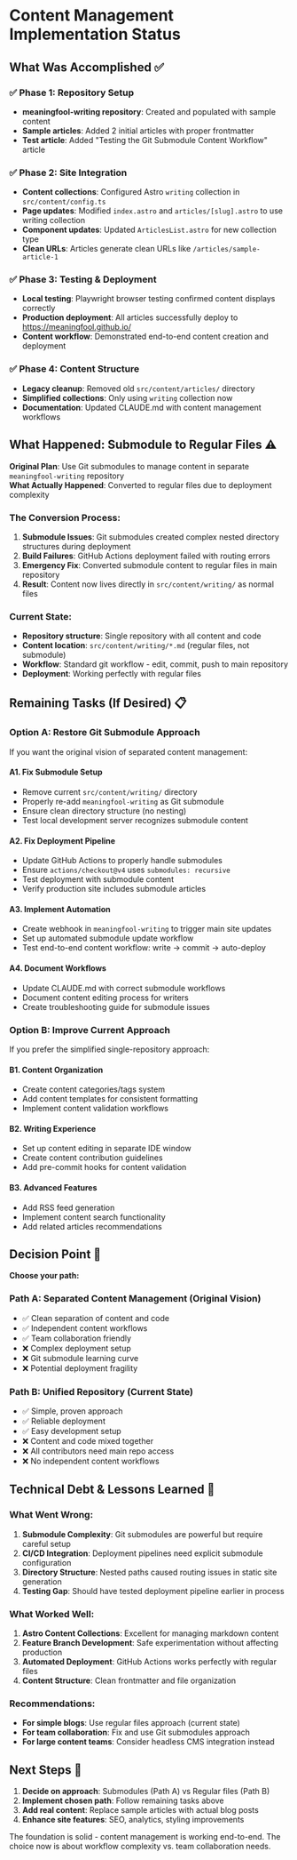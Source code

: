 # Content Management Implementation Status

## What Was Accomplished ✅

### ✅ Phase 1: Repository Setup 
- **meaningfool-writing repository**: Created and populated with sample content
- **Sample articles**: Added 2 initial articles with proper frontmatter
- **Test article**: Added "Testing the Git Submodule Content Workflow" article

### ✅ Phase 2: Site Integration
- **Content collections**: Configured Astro `writing` collection in `src/content/config.ts`
- **Page updates**: Modified `index.astro` and `articles/[slug].astro` to use writing collection
- **Component updates**: Updated `ArticlesList.astro` for new collection type
- **Clean URLs**: Articles generate clean URLs like `/articles/sample-article-1`

### ✅ Phase 3: Testing & Deployment
- **Local testing**: Playwright browser testing confirmed content displays correctly
- **Production deployment**: All articles successfully deploy to https://meaningfool.github.io/
- **Content workflow**: Demonstrated end-to-end content creation and deployment

### ✅ Phase 4: Content Structure
- **Legacy cleanup**: Removed old `src/content/articles/` directory 
- **Simplified collections**: Only using `writing` collection now
- **Documentation**: Updated CLAUDE.md with content management workflows

## What Happened: Submodule to Regular Files ⚠️

**Original Plan**: Use Git submodules to manage content in separate `meaningfool-writing` repository  
**What Actually Happened**: Converted to regular files due to deployment complexity

### The Conversion Process:
1. **Submodule Issues**: Git submodules created complex nested directory structures during deployment
2. **Build Failures**: GitHub Actions deployment failed with routing errors 
3. **Emergency Fix**: Converted submodule content to regular files in main repository
4. **Result**: Content now lives directly in `src/content/writing/` as normal files

### Current State:
- **Repository structure**: Single repository with all content and code
- **Content location**: `src/content/writing/*.md` (regular files, not submodule)
- **Workflow**: Standard git workflow - edit, commit, push to main repository
- **Deployment**: Working perfectly with regular files

## Remaining Tasks (If Desired) 📋

### Option A: Restore Git Submodule Approach
If you want the original vision of separated content management:

#### A1. Fix Submodule Setup
- Remove current `src/content/writing/` directory
- Properly re-add `meaningfool-writing` as Git submodule
- Ensure clean directory structure (no nesting)
- Test local development server recognizes submodule content

#### A2. Fix Deployment Pipeline  
- Update GitHub Actions to properly handle submodules
- Ensure `actions/checkout@v4` uses `submodules: recursive`
- Test deployment with submodule content
- Verify production site includes submodule articles

#### A3. Implement Automation
- Create webhook in `meaningfool-writing` to trigger main site updates
- Set up automated submodule update workflow
- Test end-to-end content workflow: write → commit → auto-deploy

#### A4. Document Workflows
- Update CLAUDE.md with correct submodule workflows  
- Document content editing process for writers
- Create troubleshooting guide for submodule issues

### Option B: Improve Current Approach
If you prefer the simplified single-repository approach:

#### B1. Content Organization
- Create content categories/tags system
- Add content templates for consistent formatting
- Implement content validation workflows

#### B2. Writing Experience  
- Set up content editing in separate IDE window
- Create content contribution guidelines
- Add pre-commit hooks for content validation

#### B3. Advanced Features
- Add RSS feed generation
- Implement content search functionality  
- Add related articles recommendations

## Decision Point 🤔

**Choose your path:**

### Path A: **Separated Content Management** (Original Vision)
- ✅ Clean separation of content and code
- ✅ Independent content workflows  
- ✅ Team collaboration friendly
- ❌ Complex deployment setup
- ❌ Git submodule learning curve
- ❌ Potential deployment fragility

### Path B: **Unified Repository** (Current State)  
- ✅ Simple, proven approach
- ✅ Reliable deployment
- ✅ Easy development setup
- ❌ Content and code mixed together
- ❌ All contributors need main repo access
- ❌ No independent content workflows

## Technical Debt & Lessons Learned 📝

### What Went Wrong:
1. **Submodule Complexity**: Git submodules are powerful but require careful setup
2. **CI/CD Integration**: Deployment pipelines need explicit submodule configuration  
3. **Directory Structure**: Nested paths caused routing issues in static site generation
4. **Testing Gap**: Should have tested deployment pipeline earlier in process

### What Worked Well:
1. **Astro Content Collections**: Excellent for managing markdown content
2. **Feature Branch Development**: Safe experimentation without affecting production
3. **Automated Deployment**: GitHub Actions works perfectly with regular files
4. **Content Structure**: Clean frontmatter and file organization

### Recommendations:
- **For simple blogs**: Use regular files approach (current state)
- **For team collaboration**: Fix and use Git submodules approach  
- **For large content teams**: Consider headless CMS integration instead

## Next Steps 🚀

1. **Decide on approach**: Submodules (Path A) vs Regular files (Path B)
2. **Implement chosen path**: Follow remaining tasks above
3. **Add real content**: Replace sample articles with actual blog posts
4. **Enhance site features**: SEO, analytics, styling improvements

The foundation is solid - content management is working end-to-end. The choice now is about workflow complexity vs. team collaboration needs.